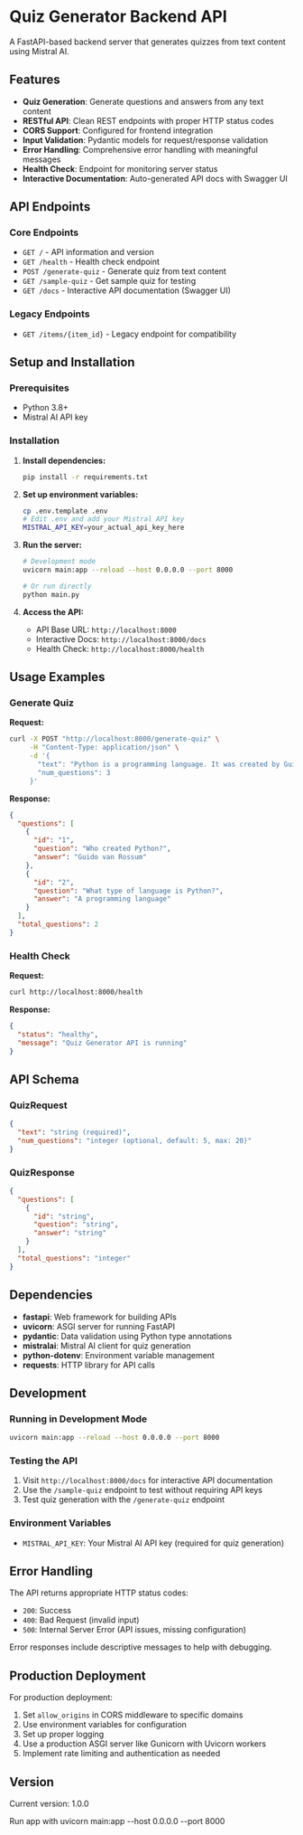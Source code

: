 # Quiz Generator Backend API

A FastAPI-based backend server that generates quizzes from text content using Mistral AI.

## Features

- **Quiz Generation**: Generate questions and answers from any text content
- **RESTful API**: Clean REST endpoints with proper HTTP status codes
- **CORS Support**: Configured for frontend integration
- **Input Validation**: Pydantic models for request/response validation
- **Error Handling**: Comprehensive error handling with meaningful messages
- **Health Check**: Endpoint for monitoring server status
- **Interactive Documentation**: Auto-generated API docs with Swagger UI

## API Endpoints

### Core Endpoints

- `GET /` - API information and version
- `GET /health` - Health check endpoint
- `POST /generate-quiz` - Generate quiz from text content
- `GET /sample-quiz` - Get sample quiz for testing
- `GET /docs` - Interactive API documentation (Swagger UI)

### Legacy Endpoints

- `GET /items/{item_id}` - Legacy endpoint for compatibility

## Setup and Installation

### Prerequisites

- Python 3.8+
- Mistral AI API key

### Installation

1. **Install dependencies:**
   ```bash
   pip install -r requirements.txt
   ```

2. **Set up environment variables:**
   ```bash
   cp .env.template .env
   # Edit .env and add your Mistral API key
   MISTRAL_API_KEY=your_actual_api_key_here
   ```

3. **Run the server:**
   ```bash
   # Development mode
   uvicorn main:app --reload --host 0.0.0.0 --port 8000

   # Or run directly
   python main.py
   ```

4. **Access the API:**
   - API Base URL: `http://localhost:8000`
   - Interactive Docs: `http://localhost:8000/docs`
   - Health Check: `http://localhost:8000/health`

## Usage Examples

### Generate Quiz

**Request:**
```bash
curl -X POST "http://localhost:8000/generate-quiz" \
     -H "Content-Type: application/json" \
     -d '{
       "text": "Python is a programming language. It was created by Guido van Rossum.",
       "num_questions": 3
     }'
```

**Response:**
```json
{
  "questions": [
    {
      "id": "1",
      "question": "Who created Python?",
      "answer": "Guido van Rossum"
    },
    {
      "id": "2",
      "question": "What type of language is Python?",
      "answer": "A programming language"
    }
  ],
  "total_questions": 2
}
```

### Health Check

**Request:**
```bash
curl http://localhost:8000/health
```

**Response:**
```json
{
  "status": "healthy",
  "message": "Quiz Generator API is running"
}
```

## API Schema

### QuizRequest
```json
{
  "text": "string (required)",
  "num_questions": "integer (optional, default: 5, max: 20)"
}
```

### QuizResponse
```json
{
  "questions": [
    {
      "id": "string",
      "question": "string",
      "answer": "string"
    }
  ],
  "total_questions": "integer"
}
```

## Dependencies

- **fastapi**: Web framework for building APIs
- **uvicorn**: ASGI server for running FastAPI
- **pydantic**: Data validation using Python type annotations
- **mistralai**: Mistral AI client for quiz generation
- **python-dotenv**: Environment variable management
- **requests**: HTTP library for API calls

## Development

### Running in Development Mode

```bash
uvicorn main:app --reload --host 0.0.0.0 --port 8000
```

### Testing the API

1. Visit `http://localhost:8000/docs` for interactive API documentation
2. Use the `/sample-quiz` endpoint to test without requiring API keys
3. Test quiz generation with the `/generate-quiz` endpoint

### Environment Variables

- `MISTRAL_API_KEY`: Your Mistral AI API key (required for quiz generation)

## Error Handling

The API returns appropriate HTTP status codes:

- `200`: Success
- `400`: Bad Request (invalid input)
- `500`: Internal Server Error (API issues, missing configuration)

Error responses include descriptive messages to help with debugging.

## Production Deployment

For production deployment:

1. Set `allow_origins` in CORS middleware to specific domains
2. Use environment variables for configuration
3. Set up proper logging
4. Use a production ASGI server like Gunicorn with Uvicorn workers
5. Implement rate limiting and authentication as needed

## Version

Current version: 1.0.0


Run app with uvicorn main:app --host 0.0.0.0 --port 8000
